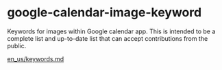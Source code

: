 # google-calendar-image-keyword
Keywords for images within Google calendar app. This is intended to be a complete list and up-to-date list that can accept contributions from the public.

[en_us/keywords.md](en_us/keywords.md)
